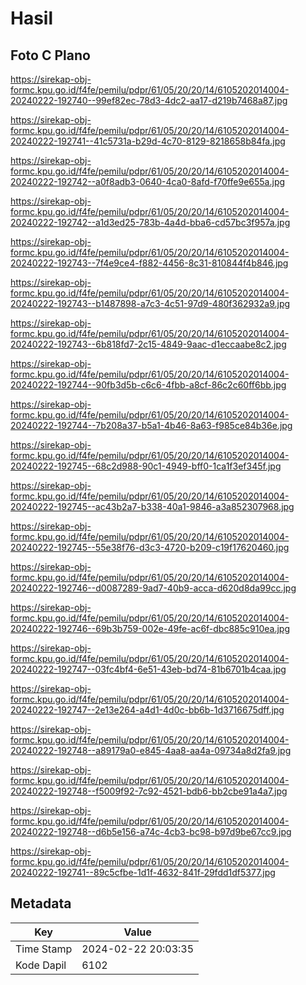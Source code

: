 # Hasil

## Foto C Plano

https://sirekap-obj-formc.kpu.go.id/f4fe/pemilu/pdpr/61/05/20/20/14/6105202014004-20240222-192740--99ef82ec-78d3-4dc2-aa17-d219b7468a87.jpg

https://sirekap-obj-formc.kpu.go.id/f4fe/pemilu/pdpr/61/05/20/20/14/6105202014004-20240222-192741--41c5731a-b29d-4c70-8129-8218658b84fa.jpg

https://sirekap-obj-formc.kpu.go.id/f4fe/pemilu/pdpr/61/05/20/20/14/6105202014004-20240222-192742--a0f8adb3-0640-4ca0-8afd-f70ffe9e655a.jpg

https://sirekap-obj-formc.kpu.go.id/f4fe/pemilu/pdpr/61/05/20/20/14/6105202014004-20240222-192742--a1d3ed25-783b-4a4d-bba6-cd57bc3f957a.jpg

https://sirekap-obj-formc.kpu.go.id/f4fe/pemilu/pdpr/61/05/20/20/14/6105202014004-20240222-192743--7f4e9ce4-f882-4456-8c31-810844f4b846.jpg

https://sirekap-obj-formc.kpu.go.id/f4fe/pemilu/pdpr/61/05/20/20/14/6105202014004-20240222-192743--b1487898-a7c3-4c51-97d9-480f362932a9.jpg

https://sirekap-obj-formc.kpu.go.id/f4fe/pemilu/pdpr/61/05/20/20/14/6105202014004-20240222-192743--6b818fd7-2c15-4849-9aac-d1eccaabe8c2.jpg

https://sirekap-obj-formc.kpu.go.id/f4fe/pemilu/pdpr/61/05/20/20/14/6105202014004-20240222-192744--90fb3d5b-c6c6-4fbb-a8cf-86c2c60ff6bb.jpg

https://sirekap-obj-formc.kpu.go.id/f4fe/pemilu/pdpr/61/05/20/20/14/6105202014004-20240222-192744--7b208a37-b5a1-4b46-8a63-f985ce84b36e.jpg

https://sirekap-obj-formc.kpu.go.id/f4fe/pemilu/pdpr/61/05/20/20/14/6105202014004-20240222-192745--68c2d988-90c1-4949-bff0-1ca1f3ef345f.jpg

https://sirekap-obj-formc.kpu.go.id/f4fe/pemilu/pdpr/61/05/20/20/14/6105202014004-20240222-192745--ac43b2a7-b338-40a1-9846-a3a852307968.jpg

https://sirekap-obj-formc.kpu.go.id/f4fe/pemilu/pdpr/61/05/20/20/14/6105202014004-20240222-192745--55e38f76-d3c3-4720-b209-c19f17620460.jpg

https://sirekap-obj-formc.kpu.go.id/f4fe/pemilu/pdpr/61/05/20/20/14/6105202014004-20240222-192746--d0087289-9ad7-40b9-acca-d620d8da99cc.jpg

https://sirekap-obj-formc.kpu.go.id/f4fe/pemilu/pdpr/61/05/20/20/14/6105202014004-20240222-192746--69b3b759-002e-49fe-ac6f-dbc885c910ea.jpg

https://sirekap-obj-formc.kpu.go.id/f4fe/pemilu/pdpr/61/05/20/20/14/6105202014004-20240222-192747--03fc4bf4-6e51-43eb-bd74-81b6701b4caa.jpg

https://sirekap-obj-formc.kpu.go.id/f4fe/pemilu/pdpr/61/05/20/20/14/6105202014004-20240222-192747--2e13e264-a4d1-4d0c-bb6b-1d3716675dff.jpg

https://sirekap-obj-formc.kpu.go.id/f4fe/pemilu/pdpr/61/05/20/20/14/6105202014004-20240222-192748--a89179a0-e845-4aa8-aa4a-09734a8d2fa9.jpg

https://sirekap-obj-formc.kpu.go.id/f4fe/pemilu/pdpr/61/05/20/20/14/6105202014004-20240222-192748--f5009f92-7c92-4521-bdb6-bb2cbe91a4a7.jpg

https://sirekap-obj-formc.kpu.go.id/f4fe/pemilu/pdpr/61/05/20/20/14/6105202014004-20240222-192748--d6b5e156-a74c-4cb3-bc98-b97d9be67cc9.jpg

https://sirekap-obj-formc.kpu.go.id/f4fe/pemilu/pdpr/61/05/20/20/14/6105202014004-20240222-192741--89c5cfbe-1d1f-4632-841f-29fdd1df5377.jpg


## Metadata

| Key        | Value               |
| ---------- | ------------------- |
| Time Stamp | 2024-02-22 20:03:35 |
| Kode Dapil | 6102                |



